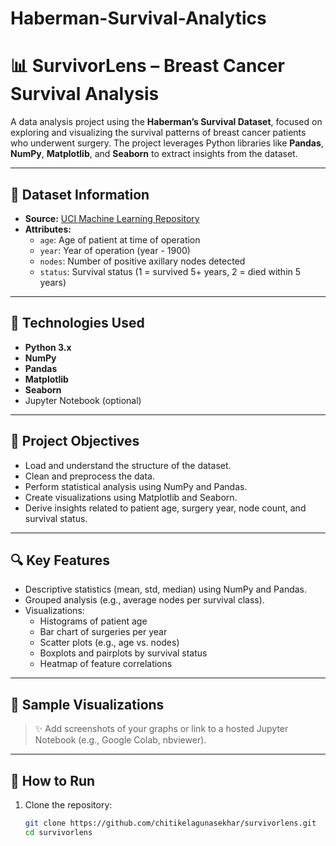 # Haberman-Survival-Analytics
# 📊 SurvivorLens – Breast Cancer Survival Analysis

A data analysis project using the **Haberman’s Survival Dataset**, focused on exploring and visualizing the survival patterns of breast cancer patients who underwent surgery. The project leverages Python libraries like **Pandas**, **NumPy**, **Matplotlib**, and **Seaborn** to extract insights from the dataset.

---

## 📁 Dataset Information

- **Source:** [UCI Machine Learning Repository](https://archive.ics.uci.edu/ml/datasets/Haberman%27s+Survival)
- **Attributes:**
  - `age`: Age of patient at time of operation
  - `year`: Year of operation (year - 1900)
  - `nodes`: Number of positive axillary nodes detected
  - `status`: Survival status (1 = survived 5+ years, 2 = died within 5 years)

---

## 🧰 Technologies Used

- **Python 3.x**
- **NumPy**
- **Pandas**
- **Matplotlib**
- **Seaborn**
- Jupyter Notebook (optional)

---

## 📌 Project Objectives

- Load and understand the structure of the dataset.
- Clean and preprocess the data.
- Perform statistical analysis using NumPy and Pandas.
- Create visualizations using Matplotlib and Seaborn.
- Derive insights related to patient age, surgery year, node count, and survival status.

---

## 🔍 Key Features

- Descriptive statistics (mean, std, median) using NumPy and Pandas.
- Grouped analysis (e.g., average nodes per survival class).
- Visualizations:
  - Histograms of patient age
  - Bar chart of surgeries per year
  - Scatter plots (e.g., age vs. nodes)
  - Boxplots and pairplots by survival status
  - Heatmap of feature correlations

---

## 📸 Sample Visualizations

> ✨ Add screenshots of your graphs or link to a hosted Jupyter Notebook (e.g., Google Colab, nbviewer).

---

## 🚀 How to Run

1. Clone the repository:
   ```bash
   git clone https://github.com/chitikelagunasekhar/survivorlens.git
   cd survivorlens
